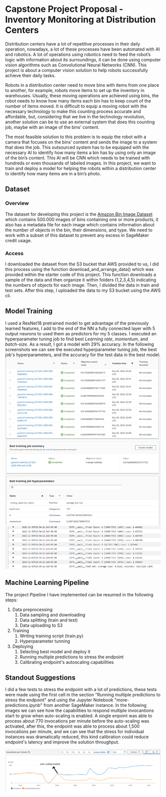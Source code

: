 # Capstone Project Proposal - Inventory Monitoring at Distribution Centers

Distribution centers have a lot of repetitive processes in their daily operation, nowadays, a lot of these processes have been automated with AI and robotics. A lot of operations using robotics need to feed the robot’s logic with information about its surroundings, it can be done using computer vision algorithms such as Convolutional Neural Networks (CNN). This project is about a computer vision solution to help robots successfully achieve their daily tasks.

Robots in a distribution center need to move bins with items from one place to another, for example, robots move items to set up the inventory in warehouses. Usually, these moving operations are achieved using bins, the robot needs to know how many items each bin has to keep count of the number of items moved. It is difficult to equip a moving robot with the necessary technology to make this counting process accurate and affordable, but, considering that we live in the technology revolution, another solution can be to use an external system that does this counting job, maybe with an image of the bins’ content.

The most feasible solution to this problem is to equip the robot with a camera that focuses on the bins’ content and sends the image to a system that does the job. This outsourced system has to be equipped with the necessary AI to identify how many items a bin has by using only an image of the bin’s content. This AI will be CNN which needs to be trained with hundreds or even thousands of labeled images. In this project, we want to train and deploy a model for helping the robots within a distribution center to identify how many items are in a bin’s photo.

## Dataset

### Overview
The dataset for developing this project is the [Amazon Bin Image Dataset](https://registry.opendata.aws/amazon-bin-imagery/) which contains 500.000 images of bins containing one or more products, it also has a metadata file for each image which contains information about the number of objects in the bin, their dimensions, and type. We need to work with a subset of this dataset to prevent any excess in SageMaker credit usage.

### Access
I downloaded the dataset from the S3 bucket that AWS provided to us, I did this process using the function download_and_arrange_data() which was provided within the starter code of this project. This function downloads a sample of the data and then organize it within folders (1,2,3,4,5) indicating the numbers of objects for each image. Then, I divided the data in train and test sets. After this step, I uploaded the data to my S3 bucket using the AWS cli.

## Model Training
I used a ResNet18 pretrained model to get advantage of the previously learned features, I add to the end of the NN a fully connected layer with 5 output neurons to used them as predictors for my 5 classes. I executed an hyperparameter tuning job to find best *Learning rate*, *momentum*, and *batch-size*. As a result, I got a model with 29% accuracy. In the following screenshots we can see the executed hyperparameter tuning job, the best job's hyperparameters, and the accuracy for the test data in the best model.
![image1](images/hyperparameter_tuning_job.PNG)
![image1](images/best_training_job.PNG)
![image1](images/accuracy_best_model.PNG)

## Machine Learning Pipeline
The project Pipeline I have implemented can be resumed in the following steps:
1. Data preprocessing
    1. Data sampling and downloading
    2. Data splitting (train and test)
    3. Data uploading to S3
2. Training
    1. Writing training script (train.py)
    2. Hyperparameter tunning
3. Deploying
    1. Selecting best model and deploy it
    2. Running multiple predictions to stress the endpoint
    3. Calibrating endpoint's autoscaling capabilities

## Standout Suggestions
I did a few tests to stress the endpoint with a lot of predictions, these tests were made using the first cell in the section "Running multiple predictions to stress the endpoint" and using the Jupyter Notebook "more-predictions.ipynb" from another SageMaker instance. In the following images we can see how the capabilities to respond multiple invocantions start to grow when auto-scaling is enabled. A single enpoint was able to process about 770 invocations per minute before the auto-scaling was activated, after this, the endpoint was able to process about 1,500 invocations per minute, and we can see that the stress for individual instances was dramatically reduced, this kind calibration could reduce endpoint's latency and improve the solution throughput. 

![image1](images/invocations_per_minute.PNG)